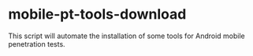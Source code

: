 # mobile-pt-tools-download
This script will automate the installation of some tools for Android mobile penetration tests.
